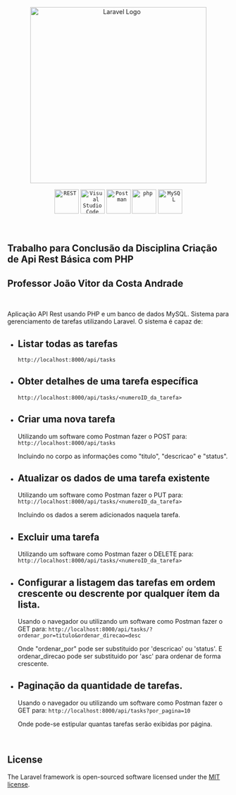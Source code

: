 <p align="center"><a href="https://laravel.com" target="_blank"><img src="https://raw.githubusercontent.com/laravel/art/master/logo-lockup/5%20SVG/2%20CMYK/1%20Full%20Color/laravel-logolockup-cmyk-red.svg" width="400" alt="Laravel Logo"></a>
<div align="center">
	<code><img width="55" src="https://user-images.githubusercontent.com/25181517/192107858-fe19f043-c502-4009-8c47-476fc89718ad.png" alt="REST" title="REST"/></code>
	<code><img width="55" src="https://user-images.githubusercontent.com/25181517/192108891-d86b6220-e232-423a-bf5f-90903e6887c3.png" alt="Visual Studio Code" title="Visual Studio Code"/></code>
	<code><img width="55" src="https://user-images.githubusercontent.com/25181517/192109061-e138ca71-337c-4019-8d42-4792fdaa7128.png" alt="Postman" title="Postman"/></code>
	<code><img width="55" src="https://user-images.githubusercontent.com/25181517/183570228-6a040b9f-3ddf-47a2-a201-743121dac664.png" alt="php" title="php"/></code>
	<code><img width="55" src="https://user-images.githubusercontent.com/25181517/183896128-ec99105a-ec1a-4d85-b08b-1aa1620b2046.png" alt="MySQL" title="MySQL"/></code>
</div>
<br>
<br>

## Trabalho para Conclusão da Disciplina Criação de Api Rest Básica com PHP
## Professor João Vitor da Costa Andrade

<br>


Aplicação API Rest usando PHP e um banco de dados MySQL. Sistema para gerenciamento de tarefas utilizando Laravel. O sistema é capaz de:

- ## Listar todas as tarefas

	```http://localhost:8000/api/tasks```

- ## Obter detalhes de uma tarefa específica

	```http://localhost:8000/api/tasks/<numeroID_da_tarefa>```
- ## Criar uma nova tarefa
	Utilizando um software como Postman fazer o POST para:
	```http://localhost:8000/api/tasks```

	Incluindo no corpo as informações como "titulo", "descricao" e "status".
- ## Atualizar os dados de uma tarefa existente
	Utilizando um software como Postman fazer o PUT para:
	```http://localhost:8000/api/tasks/<numeroID_da_tarefa>```
	
	Incluindo os dados a serem adicionados naquela tarefa.



- ## Excluir uma tarefa
	Utilizando um software como Postman fazer o DELETE para:
	```http://localhost:8000/api/tasks/<numeroID_da_tarefa>```
- ## Configurar a listagem das tarefas em ordem crescente ou descrente por qualquer ítem da lista.
	Usando o navegador ou utilizando um software como Postman fazer o GET para:
	```http://localhost:8000/api/tasks/?ordenar_por=titulo&ordenar_direcao=desc```

	Onde "ordenar_por" pode ser substituido por 'descricao' ou 'status'.
	E ordenar_direcao pode ser substituido por 'asc' para ordenar de forma crescente.
- ## Paginação da quantidade de tarefas.
	Usando o navegador ou utilizando um software como Postman fazer o GET para:
	```http://localhost:8000/api/tasks?por_pagina=10```

	Onde pode-se estipular quantas tarefas serão exibidas por página.


<br>

## License

The Laravel framework is open-sourced software licensed under the [MIT license](https://opensource.org/licenses/MIT).
